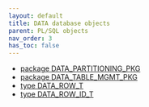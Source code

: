 ```yaml
---
layout: default
title: DATA database objects
parent: PL/SQL objects
nav_order: 3
has_toc: false
---
```

<!--
- [package DATA_API_PKG](R__09.PACKAGE_SPEC.DATA_API_PKG.html)
- [package DATA_BR_PKG](R__09.PACKAGE_SPEC.DATA_BR_PKG.html)
-->

- [package DATA_PARTITIONING_PKG](R__09.PACKAGE_SPEC.DATA_PARTITIONING_PKG.html)
- [package DATA_TABLE_MGMT_PKG](R__09.PACKAGE_SPEC.DATA_TABLE_MGMT_PKG.html)
- [type DATA_ROW_T](02.TYPE_SPEC.DATA_ROW_T.html)
- [type DATA_ROW_ID_T](02.TYPE_SPEC.DATA_ROW_ID_T.html)

